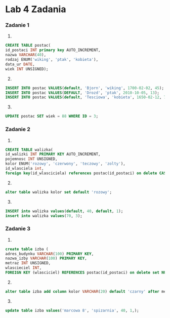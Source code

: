 # Lab 4 Zadania

### Zadanie 1 

1.
```sql
CREATE TABLE postac(
id_postaci INT primary key AUTO_INCREMENT,
nazwa VARCHAR(40),
rodzaj ENUM('wiking', 'ptak', 'kobieta'),
data_ur DATE,
wiek INT UNSIGNED);
```
2.
```sql
INSERT INTO postac VALUES(default, 'Bjorn', 'wiking', 1700-02-02, 45);
INSERT INTO postac VALUES(DEFAULT, 'Drozd', 'ptak', 2010-10-05, 13);
INSERT INTO postac VALUES(default, 'Tesciowa', 'kobieta', 1650-02-12, 70);
```
3.
```sql
UPDATE postac SET wiek = 88 WHERE ID = 3; 
```

### Zadanie 2

1.
```sql
CREATE TABLE walizka(
id_walizki INT PRIMARY KEY AUTO_INCREMENT,
pojemnosc INT UNSIGNED,
kolor ENUM('rozowy', 'czerwony', 'teczowy', 'zolty'),
id_wlasciela int,
foreign key(id_wlasciciela) references postac(id_postaci) on delete CASCADE);
```

2. 
```sql
alter table walizka kolor set default 'rozowy';
```

3.
```sql
INSERT into walizka values(default, 40, default, 1);
insert into walizka values(70, 3);
```

### Zadanie 3

1.
```sql
create table izba (
adres_budynku VARCHAR(100) PRIMARY KEY,
nazwa_izby VARCHAR(100) PRIMARY KEY,
metraz INT UNSIGNED,
wlascieciel INT,
FOREIGN KEY (wlasciciel) REFERENCES postac(id_postaci) on delete set NULL);
```

2.
```sql
alter table izba add column kolor VARCHAR(20) default 'czarny' after metraz;
```

3.
```sql
update table izba values('marcowa 8', 'spizarnia', 40, 1,); 
```

 
 
 
 
 
